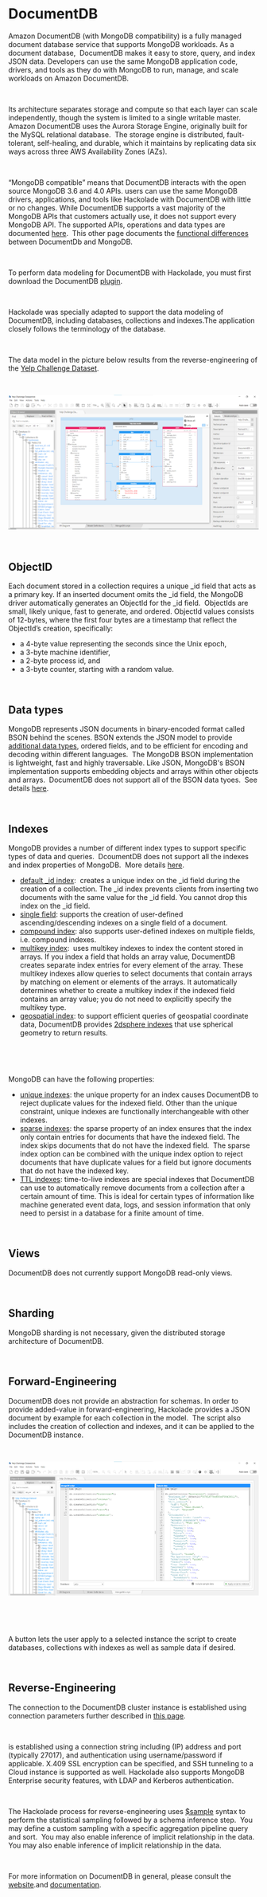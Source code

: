 # DocumentDB

Amazon DocumentDB (with MongoDB compatibility) is a fully managed document database service that supports MongoDB workloads. As a document database,&nbsp; DocumentDB makes it easy to store, query, and index JSON data. Developers can use the same MongoDB application code, drivers, and tools as they do with MongoDB to run, manage, and scale workloads on Amazon DocumentDB.

&nbsp;

Its architecture separates storage and compute so that each layer can scale independently, though the system is limited to a single writable master. Amazon DocumentDB uses the Aurora Storage Engine, originally built for the MySQL relational database.&nbsp; The storage engine is distributed, fault-tolerant, self-healing, and durable, which it maintains by replicating data six ways across three AWS Availability Zones (AZs).&nbsp;

&nbsp;

“MongoDB compatible” means that DocumentDB interacts with the open source MongoDB 3.6 and 4.0 APIs. users can use the same MongoDB drivers, applications, and tools like Hackolade with DocumentDB with little or no changes. While DocumentDB supports a vast majority of the MongoDB APIs that customers actually use, it does not support every MongoDB API. The supported APIs, operations and data types are documented [here](<https://docs.aws.amazon.com/documentdb/latest/developerguide/mongo-apis.html> "target=\"\_blank\"").&nbsp; This other page documents the [functional differences ](<https://docs.aws.amazon.com/documentdb/latest/developerguide/mongo-apis.html> "target=\"\_blank\"")between DocumentDb and MongoDB.

&nbsp;

To perform data modeling for DocumentDB with Hackolade, you must first download the DocumentDB [plugin](<https://hackolade.com/help/DownloadadditionalDBtargetplugin.html> "target=\"\_blank\"").  

&nbsp;

Hackolade was specially adapted to support the data modeling of DocumentDB, including databases, collections and indexes.The application closely follows the terminology of the database.

&nbsp;

The data model in the picture below results from the reverse-engineering of the [Yelp Challenge Dataset](<https://www.kaggle.com/yelp-dataset/yelp-dataset> "target=\"\_blank\"").

&nbsp;

![Image](<lib/DocumentDB%20workspace.png>)

&nbsp;

## ObjectID

Each document stored in a collection requires a unique \_id field that acts as a primary key. If an inserted document omits the \_id field, the MongoDB driver automatically generates an ObjectId for the \_id field.&nbsp; ObjectIds are small, likely unique, fast to generate, and ordered. ObjectId values consists of 12-bytes, where the first four bytes are a timestamp that reflect the ObjectId’s creation, specifically:

* a 4-byte value representing the seconds since the Unix epoch,
* a 3-byte machine identifier,
* a 2-byte process id, and
* a 3-byte counter, starting with a random value.

&nbsp;

## Data types

MongoDB represents JSON documents in binary-encoded format called BSON behind the scenes. BSON extends the JSON model to provide [additional data types](<https://docs.mongodb.com/manual/reference/bson-types/> "target=\"\_blank\""), ordered fields, and to be efficient for encoding and decoding within different languages.&nbsp; The MongoDB BSON implementation is lightweight, fast and highly traversable. Like JSON, MongoDB's BSON implementation supports embedding objects and arrays within other objects and arrays.&nbsp; DocumentDB does not support all of the BSON data tyoes.&nbsp; See details [here](<https://docs.aws.amazon.com/documentdb/latest/developerguide/mongo-apis.html#mongo-apis-data-types> "target=\"\_blank\"").

&nbsp;

## Indexes

MongoDB provides a number of different index types to support specific types of data and queries.&nbsp; DcoumentDB does not support all the indexes and index properties of MongoDB.&nbsp; More details [here](<https://docs.aws.amazon.com/documentdb/latest/developerguide/mongo-apis.html#mongo-apis-index>).

* [default \_id index](<https://docs.mongodb.com/manual/core/document/#document-id-field> "target=\"\_blank\""):&nbsp; creates a unique index on the \_id field during the creation of a collection. The \_id index prevents clients from inserting two documents with the same value for the \_id field. You cannot drop this index on the \_id field.
* [single field](<https://docs.mongodb.com/manual/core/index-single/> "target=\"\_blank\""): supports the creation of user-defined ascending/descending indexes on a single field of a document.
* [compound index](<https://docs.mongodb.com/manual/core/index-compound/> "target=\"\_blank\""): also supports user-defined indexes on multiple fields, i.e. compound indexes.
* [multikey index](<https://docs.mongodb.com/manual/core/index-multikey/> "target=\"\_blank\""):&nbsp; uses multikey indexes to index the content stored in arrays. If you index a field that holds an array value, DocumentDB creates separate index entries for every element of the array. These multikey indexes allow queries to select documents that contain arrays by matching on element or elements of the arrays. It automatically determines whether to create a multikey index if the indexed field contains an array value; you do not need to explicitly specify the multikey type.
* [geospatial index](<https://docs.mongodb.com/manual/core/geospatial-indexes/> "target=\"\_blank\""): to support efficient queries of geospatial coordinate data, DocumentDB provides [2dsphere indexes](<https://docs.mongodb.com/manual/core/2dsphere/> "target=\"\_blank\"") that use spherical geometry to return results.

&nbsp;

&nbsp;

MongoDB can have the following properties:

* [unique indexes](<https://docs.mongodb.com/manual/core/index-unique/> "target=\"\_blank\""): the unique property for an index causes DocumentDB to reject duplicate values for the indexed field. Other than the unique constraint, unique indexes are functionally interchangeable with other indexes.
* [sparse indexes](<https://docs.mongodb.com/manual/core/index-sparse/> "target=\"\_blank\""): the sparse property of an index ensures that the index only contain entries for documents that have the indexed field. The index skips documents that do not have the indexed field.&nbsp; The sparse index option can be combined with the unique index option to reject documents that have duplicate values for a field but ignore documents that do not have the indexed key.
* [TTL indexes](<https://docs.mongodb.com/manual/core/index-ttl/> "target=\"\_blank\""): time-to-live indexes are special indexes that DocumentDB can use to automatically remove documents from a collection after a certain amount of time. This is ideal for certain types of information like machine generated event data, logs, and session information that only need to persist in a database for a finite amount of time.

&nbsp;

## Views

DocumentDB does not currently support MongoDB read-only views.

&nbsp;

## Sharding

MongoDB sharding is not necessary, given the distributed storage architecture of DocumentDB.

&nbsp;

## Forward-Engineering

DocumentDB does not provide an abstraction for schemas. In order to provide added-value in forward-engineering, Hackolade provides a JSON document by example for each collection in the model.&nbsp; The script also includes the creation of collection and indexes, and it can be applied to the DocumentDB instance.&nbsp;

&nbsp;

![Image](<lib/DocumentDB%20forward-engineering.png>)

&nbsp;

&nbsp;

A button lets the user apply to a selected instance the script to create databases, collections with indexes as well as sample data if desired.

&nbsp;

## Reverse-Engineering

The connection to the DocumentDB cluster instance is established using connection parameters further described in [this page](<ConnecttoaDocumentDBinstance.md>).&nbsp;

&nbsp;

is established using a connection string including (IP) address and port (typically 27017), and authentication using username/password if applicable. X.409 SSL encryption can be specified, and SSH tunneling to a Cloud instance is supported as well. Hackolade also supports MongoDB Enterprise security features, with LDAP and Kerberos authentication.

&nbsp;

The Hackolade process for reverse-engineering uses [$sample](<https://docs.mongodb.com/manual/reference/operator/aggregation/sample/> "target=\"\_blank\"") syntax to perform the statistical sampling followed by a schema inference step.&nbsp; You may define a custom sampling with a specific aggregation pipeline query and sort.&nbsp; You may also enable inference of implicit relationship in the data.&nbsp; You may also enable inference of implicit relationship in the data.&nbsp; &nbsp;

&nbsp;

For more information on DocumentDB in general, please consult the [website](<https://aws.amazon.com/documentdb/> "target=\"\_blank\"").and [documentation](<https://docs.aws.amazon.com/documentdb/latest/developerguide/what-is.html> "target=\"\_blank\"").
